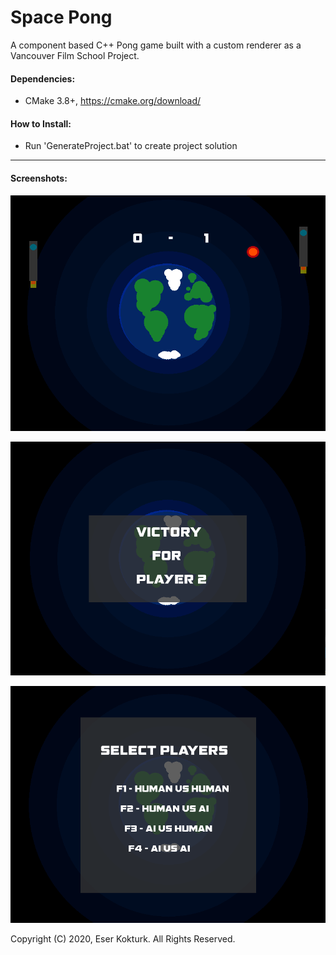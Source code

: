 # Space Pong
A component based C++ Pong game built with a custom renderer as a Vancouver Film School Project.

#### Dependencies:
- CMake 3.8+, https://cmake.org/download/

#### How to Install:
- Run 'GenerateProject.bat' to create project solution

---
#### Screenshots:

![](/Assets/Images/1.PNG)

![](Assets/Images/2.PNG)

![](Assets/Images/3.PNG)

Copyright (C) 2020, Eser Kokturk. All Rights Reserved.
